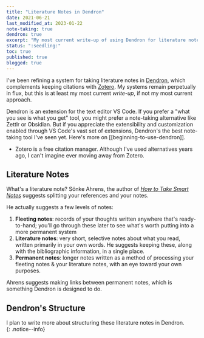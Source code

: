```yaml
---
title: "Literature Notes in Dendron"
date: 2021-06-21
last_modified_at: 2023-01-22
note-taking: true
dendron: true
excerpt: "My most current write-up of using Dendron for literature notes."
status: ":seedling:"
toc: true
published: true
blogged: true
---
```

I've been refining a system for taking literature notes in [Dendron](https://www.dendron.so/), which complements keeping citations with [Zotero](https://www.zotero.org/). My systems remain perpetually in flux, but this is at least my most current *write-up*, if not my most current approach.  

Dendron is an extension for the text editor VS Code. If you prefer a "what you see is what you get" tool, you might prefer a note-taking alternative like Zettlr or Obsidian. But if you appreciate the extensibility and customization enabled through VS Code's vast set of extensions, Dendron's the best note-taking tool I've seen yet. Here's more on [[beginning-to-use-dendron]].  
- Zotero is a free citation manager. Although I've used alternatives years ago, I can't imagine ever moving away from Zotero.  

## Literature Notes  

What's a literature note? Sönke Ahrens, the author of [_How to Take Smart Notes_](https://takesmartnotes.com/) suggests splitting your references and your notes.  

He actually suggests a few levels of notes:  
1. **Fleeting notes**: records of your thoughts written anywhere that's ready-to-hand; you'll go through these later to see what's worth putting into a more permanent system  
2. **Literature notes**: very short, selective notes about what you read, written primarily in your own words. He suggests keeping these, along with the bibliographic information, in a single place.  
3. **Permanent notes**: longer notes written as a method of processing your fleeting notes & your literature notes, with an eye toward your own purposes.  

Ahrens suggests making links between permanent notes, which is something Dendron is designed to do.  

## Dendron's Structure  

I plan to write more about structuring these literature notes in Dendron.  
{: .notice--info}

